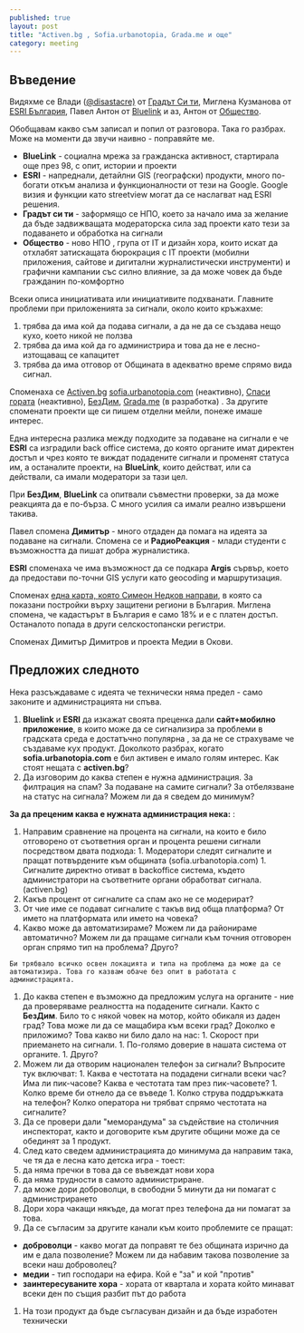 ```yaml
---
published: true
layout: post
title: "Activen.bg , Sofia.urbanotopia, Grada.me и още"
category: meeting
---
```


## Въведение

Видяхме се Влади ([@disastacre)](https://twitter.com/disastacre) от [Градът Си ти](https://www.facebook.com/groups/yourcity/), Миглена Кузманова от [ESRI България](http://esribulgaria.com/), Павел Антон от [Bluelink](http://www.bluelink.net/) и аз, Антон от [Общество](http://www.obshtestvo.bg/).

Обобщавам какво съм записал и попил от разговора. Така го разбрах. Може на моменти да звучи наивно - поправяйте ме.

 - __BlueLink__ - социална мрежа за гражданска активност, стартирала още през 98, с опит, истории и проекти
 - __ESRI__ - напреднали, детайлни GIS (географски) продукти, много по-богати откъм анализа и функционалности от тези на Google. Google визия и функции като streetview могат да се наслагват над ESRI решения.
 - __Градът си ти__ - заформящо се НПО, което за начало има за желание да бъде задвижващата модераторска сила зад проекти като тези за подаването и обработка на сигнали
 - __Общество__ - ново НПО , група от IT и дизайн хора, които искат да отхлабят затискащата бюрокрация с IT проекти (мобилни приложения, сайтове и дигитални журналистически инструменти) и графични кампании със силно влияние, за да може човек да бъде гражданин по-комфортно 

Всеки описа инициативата или инициативите подхванати. Главните проблеми при приложенията за сигнали, около които кръжахме:

 1. трябва да има кой да подава сигнали, а да не да се създава нещо кухо, което никой не ползва
 1. трябва да има кой да го администрира и това да не е лесно-изтощаващ се капацитет
 1. трябва да има отговор от Общината в адекватно време спрямо вида сигнал.

Споменаха се [Activen.bg](http://aktiven.bg/) [sofia.urbanotopia.com](http://sofia.urbanotopia.com) (неактивно), [Спаси гората](https://www.facebook.com/pages/%D0%A1%D0%BF%D0%B0%D1%81%D0%B8-%D0%B3%D0%BE%D1%80%D0%B0%D1%82%D0%B0-%D1%81%D0%B8%D0%B3%D0%BD%D0%B0%D0%BB%D0%B8-%D0%B7%D0%B0-%D0%BD%D0%B5%D0%B7%D0%B0%D0%BA%D0%BE%D0%BD%D0%BD%D0%B8-%D1%81%D0%B5%D1%87%D0%B8/107351929291873) (неактивно), [БезДим](https://bezdim.org/signali/), [Grada.me](http://www.grada.me/) (в разработка) . За другите споменати проекти ще си пишем отделни мейли, понеже имаше интерес.

Една интересна разлика между подходите за подаване на сигнали е че __ESRI__ са изградили back office система, до която органите имат директен достъп и чрез която те виждат подадените сигнали и променят статуса им, а останалите проекти, на __BlueLink__, които действат, или са действали, са имали модератори за тази цел.

При __БезДим__, __BlueLink__ са опитвали съвместни проверки, за да може реакцията да е по-бърза. С много усилия са имали реално извършени такива.

Павел спомена __Димитър__ - много отдаден да помага на идеята за подаване на сигнали. Спомена се и __РадиоРеакция__ - млади студенти с възможността да пишат добра журналистика. 

__ESRI__ споменаха че има възможност да се подкара __Argis__ сървър, което да предостави по-точни GIS услуги като geocoding и маршрутизация.

Споменах [една карта, която Симеон Недков направи](http://apps.ndkv.nl/tourism=yes/), в която са показани постройки върху защитени региони в България. Миглена спомена, че кадастърът в България е само 18% и е с платен достъп. Останалото попада в други селскостопански регистри.

Споменах Димитър Димитров и проекта Медии в Окови. 

## Предложих следното

Нека разсъждаваме с идеята че технически няма предел - само законите и  администрацията ни спъва. 

1. __Bluelink__ и __ESRI__ да изкажат своята преценка дали __сайт+мобилно приложение__, в които може да се сигнализира за проблеми в градската среда е достатъчно популярна , за да не се страхуваме че създаваме кух продукт. Доколкото разбрах, когато __sofia.urbanotopia.com__ е бил активен е имало голям интерес. Как стоят нещата с __activen.bg__?
1. Да изговорим до каква степен е нужна администрация. За филтрация на спам? За подаване на самите сигнали? За отбелязване на статус на сигнала? Можем ли да я сведем до минимум?

  __За да преценим каква e нужната администрация нека:__ :
  1. Направим сравнение на процента на сигнали, на които е било отговорено от съответния орган и процента решени сигнали посредством двата подхода:
    1. Модератори следят сигналите и пращат потвърдените към общината (sofia.urbanotopia.com)
    1. Сигналите директно отиват в backoffice система, където администратори на съответните органи обработват сигнала. (activen.bg)
  1. Какъв процент от сигналите са спам ако не се модерират? 
  1. От чие име се подават сигналите с такъв вид обща платформа? От името на платформата или името на човека? 
  1. Какво може да автоматизираме? Можем ли да районираме автоматично? Можем ли да пращаме сигнали към точния отговорен орган спрямо тип на проблема? Друго? 

    Би трябвало всичко освен локацията и типа на проблема да може да се автоматизира. Това го казвам обаче без опит в работата с администрацията.
  1. До каква степен е възможно да предложим услуга на органите - ние да проверяваме реалността на подадените сигнали. Както с __БезДим__. Било то с някой човек на мотор, който обикаля из даден град? Това може ли да се мащабира към всеки град? Доколко е приложимо? Това какво ни било дало на нас:
    1. Скорост при приемането на сигнали.
    1. По-голямо доверие в нашата система от органите.
    1. Друго?
  1. Можем ли да отворим национален телефон за сигнали? Въпросите тук включват:
    1. Каква е честотата на подадени сигнали всеки час? Има ли пик-часове? Каква е честотата там през пик-часовете?
    1. Колко време би отнело да се въведе 
    1. Колко струва поддръжката на телефон? Колко оператора ни трябват спрямо честотата на сигналите? 
1. Да се провери дали "меморандума" за съдействие на столичния инспекторат, както и договорите към другите общини може да се обединят за 1 продукт.
1. След като сведем администрацията до минимума да направим така, че тя да е лесна като детска игра - тоест:
  1. да няма пречки в това да се въвеждат нови хора
  1. да няма трудности в самото администриране. 
  1. да може дори доброволци, в свободни 5 минути да ни помагат с администрирането
  1. Дори хора чакащи някъде, да могат през телефона да ни помагат за това.
1. Да се съгласим за другите канали към които проблемите се пращат:
  - __добрoволци__ - какво могат да поправят те без общината изрично да им е дала позволение? Можем ли да набавим такова позволение за всеки наш доброволец?
  - __медии__ - тип господари на ефира. Кой е "за" и кой "против"
  - __заинтересуваните хора__ - хората от квартала и хората който минават всеки ден по същия разбит път до работа
1. На този продукт да бъде съгласуван дизайн и да бъде изработен технически
